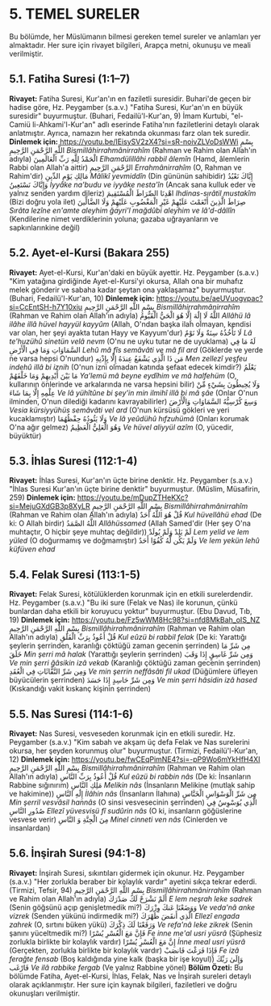 # 5. TEMEL SURELER
Bu bölümde, her Müslümanın bilmesi gereken temel sureler ve anlamları yer almaktadır. Her sure için rivayet bilgileri, Arapça metni, okunuşu ve meali verilmiştir.
## 5.1. Fatiha Suresi (1:1–7)
**Rivayet:** Fatiha Suresi, Kur'an'ın en faziletli suresidir. Buhari'de geçen bir hadise göre, Hz. Peygamber (s.a.v.) "Fatiha Suresi, Kur'an'ın en büyük suresidir" buyurmuştur. (Buhari, Fedailü'l-Kur'an, 9) İmam Kurtubi, "el-Camiü li-Ahkami'l-Kur'an" adlı eserinde Fatiha'nın faziletlerini detaylı olarak anlatmıştır. Ayrıca, namazın her rekatında okunması farz olan tek suredir.
**Dinlemek için:** https://youtu.be/IEisySV2zX4?si=sR-noivZLVoDsWWi
بِسْمِ اللَّهِ الرَّحْمَنِ الرَّحِيمِ
*Bismillâhirrahmânirrahîm*
(Rahman ve Rahim olan Allah'ın adıyla)
الْحَمْدُ لِلَّهِ رَبِّ الْعَالَمِينَ
*Elhamdülillâhi rabbil âlemîn*
(Hamd, âlemlerin Rabbi olan Allah'a aittir)
الرَّحْمَنِ الرَّحِيمِ
*Errahmânirrahîm*
(O, Rahman ve Rahim'dir)
مَالِكِ يَوْمِ الدِّينِ
*Mâlikî yevmiddîn*
(Din gününün sahibidir)
إِيَّاكَ نَعْبُدُ وَإِيَّاكَ نَسْتَعِينُ
*İyyâke na'budu ve iyyâke nesta'în*
(Ancak sana kulluk eder ve yalnız senden yardım dileriz)
اهْدِنَا الصِّرَاطَ الْمُسْتَقِيمَ
*Ihdinas-sırâtil mustakîm*
(Bizi doğru yola ilet)
صِرَاطَ الَّذِينَ أَنْعَمْتَ عَلَيْهِمْ غَيْرِ الْمَغْضُوبِ عَلَيْهِمْ وَلَا الضَّالِّينَ
*Sırâta lezîne en'amte aleyhim ğayri'l mağdûbi aleyhim ve lâ'd-dâllîn*
(Kendilerine nimet verdiklerinin yoluna; gazaba uğrayanların ve sapkınlarınkine değil)
## 5.2. Ayet-el-Kursi (Bakara 255)
**Rivayet:** Ayet-el-Kursi, Kur'an'daki en büyük ayettir. Hz. Peygamber (s.a.v.) "Kim yatağına girdiğinde Ayet-el-Kursi'yi okursa, Allah ona bir muhafız melek gönderir ve sabaha kadar şeytan ona yaklaşamaz" buyurmuştur. (Buhari, Fedailü'l-Kur'an, 10)
**Dinlemek için:** https://youtu.be/aeUVuogvpac?si=CcEntSH-h7Y10xiu
بِسْمِ اللَّهِ الرَّحْمَنِ الرَّحِيمِ
*Bismillâhirrahmânirrahîm*
(Rahman ve Rahim olan Allah'ın adıyla)
اللَّهُ لَا إِلَٰهَ إِلَّا هُوَ الْحَيُّ الْقَيُّومُ
*Allâhü lâ ilâhe illâ hüvel hayyül kayyûm*
(Allah, O'ndan başka ilah olmayan, kendisi var olan, her şeyi ayakta tutan Hayy ve Kayyum'dur)
لَا تَأْخُذُهُ سِنَةٌ وَلَا نَوْمٌ
*Lâ te'huzühû sinetün velâ nevm*
(O'nu ne uyku tutar ne de uyuklama)
لَهُ مَا فِي السَّمَاوَاتِ وَمَا فِي الْأَرْضِ
*Lehû mâ fîs semâvâti ve mâ fil ard*
(Göklerde ve yerde ne varsa hepsi O'nundur)
مَن ذَا الَّذِي يَشْفَعُ عِندَهُ إِلَّا بِإِذْنِهِ
*Men zellezî yeşfeu indehû illâ bi iznih*
(O'nun izni olmadan katında şefaat edecek kimdir?)
يَعْلَمُ مَا بَيْنَ أَيْدِيهِمْ وَمَا خَلْفَهُمْ
*Ya'lemü mâ beyne eydîhim ve mâ halfehüm*
(O, kullarının önlerinde ve arkalarında ne varsa hepsini bilir)
وَلَا يُحِيطُونَ بِشَيْءٍ مِّنْ عِلْمِهِ إِلَّا بِمَا شَاءَ
*Ve lâ yühîtûne bi şey'in min ilmihî illâ bi mâ şâe*
(Onlar O'nun ilminden, O'nun dilediği kadarını kavrayabilirler)
وَسِعَ كُرْسِيُّهُ السَّمَاوَاتِ وَالْأَرْضَ
*Vesia kürsiyyühüs semâvâti vel ard*
(O'nun kürsüsü gökleri ve yeri kucaklamıştır)
وَلَا يَئُودُهُ حِفْظُهُمَا
*Ve lâ yeûdühû hıfzuhümâ*
(Onları korumak O'na ağır gelmez)
وَهُوَ الْعَلِيُّ الْعَظِيمُ
*Ve hüvel aliyyül azîm*
(O, yücedir, büyüktür)
## 5.3. İhlas Suresi (112:1-4)
**Rivayet:** İhlas Suresi, Kur'an'ın üçte birine denktir. Hz. Peygamber (s.a.v.) "İhlas Suresi Kur'an'ın üçte birine denktir" buyurmuştur. (Müslim, Müsafirin, 259)
**Dinlemek için:** https://youtu.be/mDupZTHeKXc?si=MejuGXdGB3p8XyLR
بِسْمِ اللَّهِ الرَّحْمَنِ الرَّحِيمِ
*Bismillâhirrahmânirrahîm*
(Rahman ve Rahim olan Allah'ın adıyla)
قُلْ هُوَ اللَّهُ أَحَدٌ
*Kul hüvellâhü ehad*
(De ki: O Allah birdir)
اللَّهُ الصَّمَدُ
*Allâhüssamed*
(Allah Samed'dir (Her şey O'na muhtaçtır, O hiçbir şeye muhtaç değildir))
لَمْ يَلِدْ وَلَمْ يُولَدْ
*Lem yelid ve lem yüled*
(O doğurmamış ve doğmamıştır)
وَلَمْ يَكُن لَّهُ كُفُوًا أَحَدٌ
*Ve lem yekün lehû küfüven ehad*
## 5.4. Felak Suresi (113:1-5)
**Rivayet:** Felak Suresi, kötülüklerden korunmak için en etkili surelerdendir. Hz. Peygamber (s.a.v.) "Bu iki sure (Felak ve Nas) ile korunun, çünkü bunlardan daha etkili bir koruyucu yoktur" buyurmuştur. (Ebu Davud, Tıb, 19)
**Dinlemek için:** https://youtu.be/Fz5wWM8Hc98?si=nfd8MkBah_oIS_NZ
بِسْمِ اللَّهِ الرَّحْمَنِ الرَّحِيمِ
*Bismillâhirrahmânirrahîm*
(Rahman ve Rahim olan Allah'ın adıyla)
قُلْ أَعُوذُ بِرَبِّ الْفَلَقِ
*Kul eûzü bi rabbil felak*
(De ki: Yarattığı şeylerin şerrinden, karanlığı çöktüğü zaman gecenin şerrinden)
مِن شَرِّ مَا خَلَقَ
*Min şerri mâ halak*
(Yarattığı şeylerin şerrinden)
وَمِن شَرِّ غَاسِقٍ إِذَا وَقَبَ
*Ve min şerri ğâsikin izâ vekab*
(Karanlığı çöktüğü zaman gecenin şerrinden)
وَمِن شَرِّ النَّفَّاثَاتِ فِي الْعُقَدِ
*Ve min şerrin neffâsâti fil ukad*
(Düğümlere üfleyen büyücülerin şerrinden)
وَمِن شَرِّ حَاسِدٍ إِذَا حَسَدَ
*Ve min şerri hâsidin izâ hased*
(Kıskandığı vakit kıskanç kişinin şerrinden)
## 5.5. Nas Suresi (114:1-6)
**Rivayet:** Nas Suresi, vesveseden korunmak için en etkili suredir. Hz. Peygamber (s.a.v.) "Kim sabah ve akşam üç defa Felak ve Nas surelerini okursa, her şeyden korunmuş olur" buyurmuştur. (Tirmizi, Fedailü'l-Kur'an, 12)
**Dinlemek için:** https://youtu.be/fwCEqPimNE4?si=-pP9Wo6mYkHfH4XI
بِسْمِ اللَّهِ الرَّحْمَنِ الرَّحِيمِ
*Bismillâhirrahmânirrahîm*
(Rahman ve Rahim olan Allah'ın adıyla)
قُلْ أَعُوذُ بِرَبِّ النَّاسِ
*Kul eûzü bi rabbin nâs*
(De ki: İnsanların Rabbine sığınırım)
مَلِكِ النَّاسِ
*Melikin nâs*
(İnsanların Melikine (mutlak sahip ve hakimine))
إِلَٰهِ النَّاسِ
*İlâhin nâs*
(İnsanların İlahına)
مِن شَرِّ الْوَسْوَاسِ الْخَنَّاسِ
*Min şerril vesvâsil hannâs*
(O sinsi vesvesecinin şerrinden)
الَّذِي يُوَسْوِسُ فِي صُدُورِ النَّاسِ
*Ellezî yüvesvisü fî sudûrin nâs*
(O ki, insanların göğüslerine vesvese verir)
مِنَ الْجِنَّةِ وَ النَّاسِ
*Minel cinneti ven nâs*
(Cinlerden ve insanlardan)
## 5.6. İnşirah Suresi (94:1-8)
**Rivayet:** İnşirah Suresi, sıkıntıları gidermek için okunur. Hz. Peygamber (s.a.v.) "Her zorlukla beraber bir kolaylık vardır" ayetini sıkça tekrar ederdi. (Tirmizi, Tefsir, 94)
بِسْمِ اللَّهِ الرَّحْمَنِ الرَّحِيمِ
*Bismillâhirrahmânirrahîm*
(Rahman ve Rahim olan Allah'ın adıyla)
أَلَمْ نَشْرَحْ لَكَ صَدْرَكَ
*E lem neşrah leke sadrek*
(Senin göğsünü açıp genişletmedik mi?)
وَوَضَعْنَا عَنكَ وِزْرَكَ
*Ve veda'nâ anke vizrek*
(Senden yükünü indirmedik mi?)
الَّذِي أَنقَضَ ظَهْرَكَ
*Ellezî engada zahrek*
(O, sırtını büken yükü)
وَرَفَعْنَا لَكَ ذِكْرَكَ
*Ve refa'nâ leke zikrek*
(Senin şanını yüceltmedik mi?)
فَإِنَّ مَعَ الْعُسْرِ يُسْرًا
*Fe inne me'al usri yüsrâ*
(Şüphesiz zorlukla birlikte bir kolaylık vardır)
إِنَّ مَعَ الْعُسْرِ يُسْرًا
*İnne meal usri yüsrâ*
(Gerçekten, zorlukla birlikte bir kolaylık vardır)
فَإِذَا فَرَغْتَ فَانصَبْ
*Fe izâ ferağte fensab*
(Boş kaldığında yine kalk (başka bir işe koyul))
وَإِلَىٰ رَبِّكَ فَارْغَب
*Ve ilâ rabbike fergab*
(Ve yalnız Rabbine yönel)
**Bölüm Özeti:**
Bu bölümde Fatiha, Ayet-el-Kursi, İhlas, Felak, Nas ve İnşirah sureleri detaylı olarak açıklanmıştır. Her sure için kaynak bilgileri, faziletleri ve doğru okunuşları verilmiştir.
